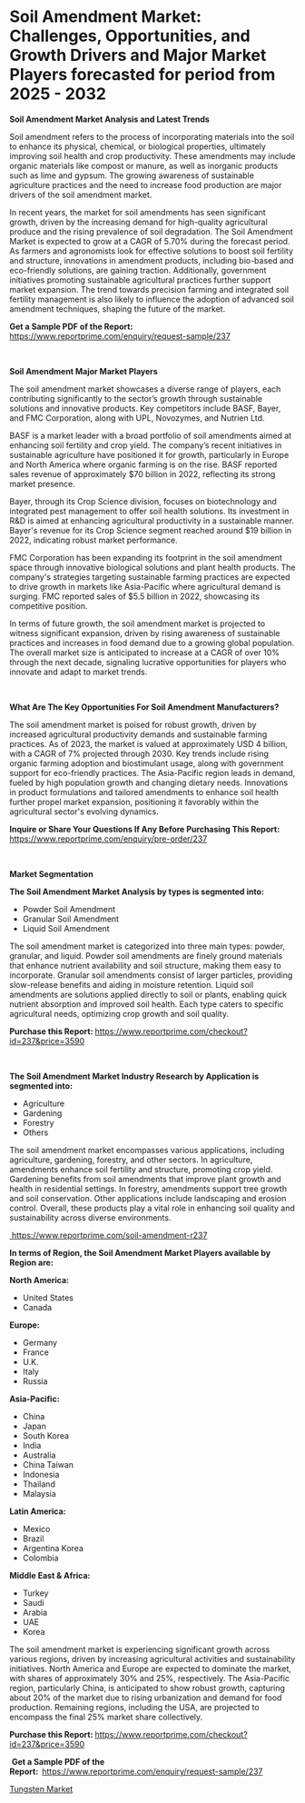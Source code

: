 <p><h1>Soil Amendment Market: Challenges, Opportunities, and Growth Drivers and Major Market Players forecasted for period from 2025 - 2032</h1></p><p><strong>Soil Amendment Market Analysis and Latest Trends</strong></p>
<p><p>Soil amendment refers to the process of incorporating materials into the soil to enhance its physical, chemical, or biological properties, ultimately improving soil health and crop productivity. These amendments may include organic materials like compost or manure, as well as inorganic products such as lime and gypsum. The growing awareness of sustainable agriculture practices and the need to increase food production are major drivers of the soil amendment market.</p><p>In recent years, the market for soil amendments has seen significant growth, driven by the increasing demand for high-quality agricultural produce and the rising prevalence of soil degradation. The Soil Amendment Market is expected to grow at a CAGR of 5.70% during the forecast period. As farmers and agronomists look for effective solutions to boost soil fertility and structure, innovations in amendment products, including bio-based and eco-friendly solutions, are gaining traction. Additionally, government initiatives promoting sustainable agricultural practices further support market expansion. The trend towards precision farming and integrated soil fertility management is also likely to influence the adoption of advanced soil amendment techniques, shaping the future of the market.</p></p>
<p><strong>Get a Sample PDF of the Report:&nbsp;</strong> <a href="https://www.reportprime.com/enquiry/request-sample/237?utm_campaign=3087&utm_medium=2&utm_source=Github&utm_content=ia&utm_term=18032025&utm_id=soil-amendment">https://www.reportprime.com/enquiry/request-sample/237</a></p>
<p>&nbsp;</p>
<p><strong>Soil Amendment Major Market Players</strong></p>
<p><p>The soil amendment market showcases a diverse range of players, each contributing significantly to the sector’s growth through sustainable solutions and innovative products. Key competitors include BASF, Bayer, and FMC Corporation, along with UPL, Novozymes, and Nutrien Ltd. </p><p>BASF is a market leader with a broad portfolio of soil amendments aimed at enhancing soil fertility and crop yield. The company’s recent initiatives in sustainable agriculture have positioned it for growth, particularly in Europe and North America where organic farming is on the rise. BASF reported sales revenue of approximately $70 billion in 2022, reflecting its strong market presence.</p><p>Bayer, through its Crop Science division, focuses on biotechnology and integrated pest management to offer soil health solutions. Its investment in R&D is aimed at enhancing agricultural productivity in a sustainable manner. Bayer's revenue for its Crop Science segment reached around $19 billion in 2022, indicating robust market performance.</p><p>FMC Corporation has been expanding its footprint in the soil amendment space through innovative biological solutions and plant health products. The company's strategies targeting sustainable farming practices are expected to drive growth in markets like Asia-Pacific where agricultural demand is surging. FMC reported sales of $5.5 billion in 2022, showcasing its competitive position.</p><p>In terms of future growth, the soil amendment market is projected to witness significant expansion, driven by rising awareness of sustainable practices and increases in food demand due to a growing global population. The overall market size is anticipated to increase at a CAGR of over 10% through the next decade, signaling lucrative opportunities for players who innovate and adapt to market trends.</p></p>
<p>&nbsp;</p>
<p><strong>What Are The Key Opportunities For Soil Amendment Manufacturers?</strong></p>
<p><p>The soil amendment market is poised for robust growth, driven by increased agricultural productivity demands and sustainable farming practices. As of 2023, the market is valued at approximately USD 4 billion, with a CAGR of 7% projected through 2030. Key trends include rising organic farming adoption and biostimulant usage, along with government support for eco-friendly practices. The Asia-Pacific region leads in demand, fueled by high population growth and changing dietary needs. Innovations in product formulations and tailored amendments to enhance soil health further propel market expansion, positioning it favorably within the agricultural sector's evolving dynamics.</p></p>
<p><strong>Inquire or Share Your Questions If Any Before Purchasing This Report:</strong> <a href="https://www.reportprime.com/enquiry/pre-order/237?utm_campaign=3087&utm_medium=2&utm_source=Github&utm_content=ia&utm_term=18032025&utm_id=soil-amendment">https://www.reportprime.com/enquiry/pre-order/237</a></p>
<p>&nbsp;</p>
<p><strong>Market Segmentation</strong></p>
<p><strong>The Soil Amendment Market Analysis by types is segmented into:</strong></p>
<p><ul><li>Powder Soil Amendment</li><li>Granular Soil Amendment</li><li>Liquid Soil Amendment</li></ul></p>
<p><p>The soil amendment market is categorized into three main types: powder, granular, and liquid. Powder soil amendments are finely ground materials that enhance nutrient availability and soil structure, making them easy to incorporate. Granular soil amendments consist of larger particles, providing slow-release benefits and aiding in moisture retention. Liquid soil amendments are solutions applied directly to soil or plants, enabling quick nutrient absorption and improved soil health. Each type caters to specific agricultural needs, optimizing crop growth and soil quality.</p></p>
<p><strong>Purchase this Report:&nbsp;</strong><a href="https://www.reportprime.com/checkout?id=237&price=3590&utm_campaign=3087&utm_medium=2&utm_source=Github&utm_content=ia&utm_term=18032025&utm_id=soil-amendment">https://www.reportprime.com/checkout?id=237&price=3590</a></p>
<p>&nbsp;</p>
<p><strong>The Soil Amendment Market Industry Research by Application is segmented into:</strong></p>
<p><ul><li>Agriculture</li><li>Gardening</li><li>Forestry</li><li>Others</li></ul></p>
<p><p>The soil amendment market encompasses various applications, including agriculture, gardening, forestry, and other sectors. In agriculture, amendments enhance soil fertility and structure, promoting crop yield. Gardening benefits from soil amendments that improve plant growth and health in residential settings. In forestry, amendments support tree growth and soil conservation. Other applications include landscaping and erosion control. Overall, these products play a vital role in enhancing soil quality and sustainability across diverse environments.</p></p>
<p><a href="https://www.reportprime.com/soil-amendment-r237?utm_campaign=3087&utm_medium=2&utm_source=Github&utm_content=ia&utm_term=18032025&utm_id=soil-amendment">&nbsp;https://www.reportprime.com/soil-amendment-r237</a></p>
<p><strong>In terms of Region, the Soil Amendment Market Players available by Region are:</strong></p>
<p>
    <p> <strong> North America: </strong>
        <ul>
            <li>United States</li>
            <li>Canada</li>
        </ul>
        </p> 
    <p> <strong> Europe: </strong>
        <ul>
            <li>Germany</li>
            <li>France</li>
            <li>U.K.</li>
            <li>Italy</li>
            <li>Russia</li>
        </ul>
        </p> 
    <p> <strong> Asia-Pacific: </strong>
        <ul>
            <li>China</li>
            <li>Japan</li>
            <li>South Korea</li>
            <li>India</li>
            <li>Australia</li>
            <li>China Taiwan</li>
            <li>Indonesia</li>
            <li>Thailand</li>
            <li>Malaysia</li>
        </ul>
        </p> 
    <p> <strong> Latin America: </strong>
        <ul>
            <li>Mexico</li>
            <li>Brazil</li>
            <li>Argentina Korea</li>
            <li>Colombia</li>
        </ul>
        </p> 
    <p> <strong> Middle East & Africa: </strong>
        <ul>
            <li>Turkey</li>
            <li>Saudi</li>
            <li>Arabia</li>
            <li>UAE</li>
            <li>Korea</li>
        </ul>
    </p>
    </p>
<p><p>The soil amendment market is experiencing significant growth across various regions, driven by increasing agricultural activities and sustainability initiatives. North America and Europe are expected to dominate the market, with shares of approximately 30% and 25%, respectively. The Asia-Pacific region, particularly China, is anticipated to show robust growth, capturing about 20% of the market due to rising urbanization and demand for food production. Remaining regions, including the USA, are projected to encompass the final 25% market share collectively.</p></p>
<p><strong>Purchase this Report: </strong><a href="https://www.reportprime.com/checkout?id=237&price=3590&utm_campaign=3087&utm_medium=2&utm_source=Github&utm_content=ia&utm_term=18032025&utm_id=soil-amendment">https://www.reportprime.com/checkout?id=237&price=3590</a></p>
<p>&nbsp;<strong>Get a Sample PDF of the Report:&nbsp;&nbsp;</strong><a href="https://www.reportprime.com/enquiry/request-sample/237?utm_campaign=3087&utm_medium=2&utm_source=Github&utm_content=ia&utm_term=18032025&utm_id=soil-amendment">https://www.reportprime.com/enquiry/request-sample/237</a></p>
<p><strong></strong></p>
<p><p><a href="https://github.com/doljanzwald/Market-Research-Report-List-1/blob/main/tungsten-market.md?utm_campaign=3087&utm_medium=2&utm_source=Github&utm_content=ia&utm_term=18032025&utm_id=soil-amendment">Tungsten Market</a></p></p>